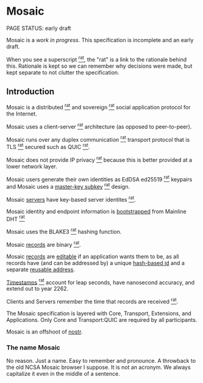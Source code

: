 # Mosaic

<status>PAGE STATUS: early draft</status>

Mosaic is a *work in progress*.  This specification is incomplete and an early draft.

When you see a <t>superscript</t> [<sup>rat</sup>](rationale.md), the "rat" is a link
to the rationale behind this. Rationale is kept so we can remember why decisions were
made, but kept separate to not clutter the specification.

## Introduction

Mosaic is a
<t>distributed</t> [<sup>rat</sup>](rationale.md#distributed)
and
<t>sovereign</t> [<sup>rat</sup>](rationale.md#sovereign)
social application protocol for the Internet.

Mosaic uses a
<t>client-server</t> [<sup>rat</sup>](rationale.md#client-server)
architecture (as opposed to peer-to-peer).

Mosaic runs over any
<t>duplex communication</t> [<sup>rat</sup>](rationale.md#duplex-communication)
transport protocol that is
<t>TLS</t> [<sup>rat</sup>](rationale.md#tls)
secured such as <t>QUIC</t> [<sup>rat</sup>](rationale.md#quic).

Mosaic does not provide
<t>IP privacy</t> [<sup>rat</sup>](rationale.md#no-ip-privacy)
because this is better provided at a lower network layer.

Mosaic users generate their own identities as
<t>EdDSA ed25519</t> [<sup>rat</sup>](rationale.md#eddsa-ed25519)
keypairs and Mosaic uses a
[master-key subkey](identity.md#master-keys-and-subkeys)
[<sup>rat</sup>](rationale.md#master-key-subkey)
design.

Mosaic [servers](identity.md#users-versus-servers) have key-based
<t>server identites</t> [<sup>rat</sup>](rationale.md#server-identities).

Mosaic identity and endpoint information is [bootstrapped](bootstrap.md) from
<t>Mainline DHT</t> [<sup>rat</sup>](rationale.md#mainline-dht)

Mosaic uses the <t>BLAKE3</t> [<sup>rat</sup>](rationale.md#blake3) hashing function.

Mosaic [records](record.md) are
<t>binary</t> [<sup>rat</sup>](rationale.md#binary-records).

Mosaic [records](record.md) are [editable](reference.md)
if an application wants them to be, as all records have (and can be addressed by)
a unique [hash-based id](reference.md#id-reference)
and a separate [reusable address](reference.md#address-reference).

[Timestamps](timestamps.md) [<sup>rat</sup>](rationale.md#timestamps)
account for <t>leap seconds</t>, have <t>nanosecond accuracy</t>, and extend
out to year 2262.

Clients and Servers
<t>remember the time that records are received</t>
[<sup>rat</sup>](rationale.md#storing-received-at-timestamps).

The Mosaic specification is layered with Core, Transport, Extensions, and
Applications. Only Core and Transport:QUIC are required by all participants.

Mosaic is an offshoot of [nostr](https://github.com/nostr-protocol).

### The name Mosaic

No reason. Just a name. Easy to remember and pronounce. A throwback to
the old NCSA Mosaic browser I suppose. It is not an acronym. We always
capitalize it even in the middle of a sentence.
